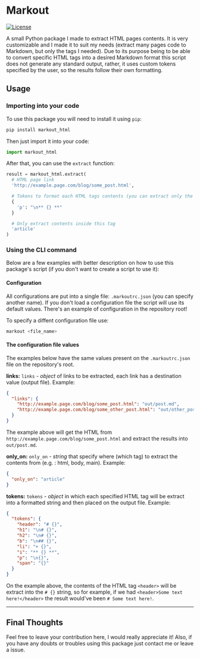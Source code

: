 # Markout

[![License](https://img.shields.io/badge/license-MIT-informational.svg)](https://opensource.org/licenses/MIT)

A small Python package I made to extract HTML pages contents. It is very customizable and I made it to suit my needs (extract many pages code to Markdown, but only the tags I needed). Due to its purpose being to be able to convert specific HTML tags into a desired Markdown format this script does not generate any standard output, rather, it uses custom tokens specified by the user, so the results follow their own formatting.

## Usage

### Importing into your code

To use this package you will need to install it using `pip`:

```sh
pip install markout_html
```

Then just import it into your code:

```python
import markout_html
```

After that, you can use the `extract` function:

```python
result = markout_html.extract(
  # HTML page link
  'http://example.page.com/blog/some_post.html',

  # Tokens to format each HTML tags contents (you can extract only the ones you want)
  {
    'p': "\n** {} **"
  }

  # Only extract contents inside this tag
  'article'
)
```

### Using the CLI command

Below are a few examples with better description on how to use this package's script (if you don't want to create a script to use it):

#### Configuration

All configurations are put into a single file: `.markoutrc.json` (you can specify another name). If you don't load a configuration file the script will use its default values. There's an example of configuration in the repository root!

To specify a diffent configuration file use:

```sh
markout <file_name>
```

#### The configuration file values

The examples below have the same values present on the `.markoutrc.json` file on the repository's root.

**links:** `links` - *object* of links to be extracted, each link has a destination value (output file).
Example:

```json
{
  "links": {
    "http://example.page.com/blog/some_post.html": "out/post.md",
    "http://example.page.com/blog/some_other_post.html": "out/other_post.md"
  }
}
```

The example above will get the HTML from `http://example.page.com/blog/some_post.html` and extract the results into `out/post.md`.

**only_on:** `only_on` - *string* that specify where (which tag) to extract the contents from (e.g. : html, body, main).
Example:

```json
{
  "only_on": "article"
}
```

**tokens:** `tokens` - *object* in which each specified HTML tag will be extract into a formatted string and then placed on the output file.
Example:

```json
{
  "tokens": {
    "header": "# {}",
    "h1": "\n# {}",
    "h2": "\n# {}",
    "b": "\n## {}",
    "li": "+ {}",
    "i": "** {} **",
    "p": "\n{}",
    "span": "{}"
  }
}
```

On the example above, the contents of the HTML tag `<header>` will be extract into the `# {}` string, so for example, if we had `<header>Some text here!</header>` the result would've been `# Some text here!`.

---

## Final Thoughts

Feel free to leave your contribution here, I would really appreciate it!
Also, if you have any doubts or troubles using this package just contact me or leave a issue.
